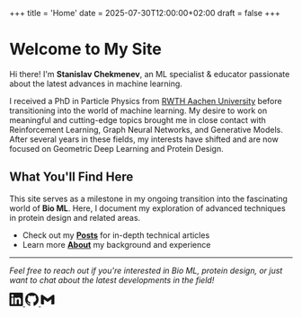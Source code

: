 +++
title = 'Home'
date = 2025-07-30T12:00:00+02:00
draft = false
+++

# Welcome to My Site

Hi there! I'm **Stanislav Chekmenev**, an ML specialist & educator passionate about the latest advances in machine learning.

I received a PhD in Particle Physics from [RWTH Aachen University](https://www.rwth-aachen.de/cms/~a/root/?lidx=1) before transitioning into the world of machine learning. My desire to work on meaningful and cutting-edge topics brought me in close contact with Reinforcement Learning, Graph Neural Networks, and Generative Models. After several years in these fields, my interests have shifted and are now focused on Geometric Deep Learning and Protein Design.

## What You'll Find Here

This site serves as a milestone in my ongoing transition into the fascinating world of **Bio ML**. Here, I document my exploration of advanced techniques in protein design and related areas. 

- Check out my [**Posts**](/posts/) for in-depth technical articles
- Learn more [**About**](/about/) my background and experience

---

*Feel free to reach out if you're interested in Bio ML, protein design, or just want to chat about the latest developments in the field!*

<div class="contact-icons">
    <a href="https://www.linkedin.com/in/stanislav-chekmenev/" target="_blank" rel="noopener noreferrer" class="contact-icon">
        <svg xmlns="http://www.w3.org/2000/svg" width="24" height="24" viewBox="0 0 24 24" fill="currentColor">
            <path d="M20.447 20.452h-3.554v-5.569c0-1.328-.027-3.037-1.852-3.037-1.853 0-2.136 1.445-2.136 2.939v5.667H9.351V9h3.414v1.561h.046c.477-.9 1.637-1.85 3.37-1.85 3.601 0 4.267 2.37 4.267 5.455v6.286zM5.337 7.433c-1.144 0-2.063-.926-2.063-2.065 0-1.138.92-2.063 2.063-2.063 1.14 0 2.064.925 2.064 2.063 0 1.139-.925 2.065-2.064 2.065zm1.782 13.019H3.555V9h3.564v11.452zM22.225 0H1.771C.792 0 0 .774 0 1.729v20.542C0 23.227.792 24 1.771 24h20.451C23.2 24 24 23.227 24 22.271V1.729C24 .774 23.2 0 22.222 0h.003z"/>
        </svg>
    </a>
    <a href="https://github.com/stanislav-chekmenev" target="_blank" rel="noopener noreferrer" class="contact-icon">
        <svg xmlns="http://www.w3.org/2000/svg" width="24" height="24" viewBox="0 0 24 24" fill="currentColor">
            <path d="M12 0c-6.626 0-12 5.373-12 12 0 5.302 3.438 9.8 8.207 11.387.599.111.793-.261.793-.577v-2.234c-3.338.726-4.033-1.416-4.033-1.416-.546-1.387-1.333-1.756-1.333-1.756-1.089-.745.083-.729.083-.729 1.205.084 1.839 1.237 1.839 1.237 1.07 1.834 2.807 1.304 3.492.997.107-.775.418-1.305.762-1.604-2.665-.305-5.467-1.334-5.467-5.931 0-1.311.469-2.381 1.236-3.221-.124-.303-.535-1.524.117-3.176 0 0 1.008-.322 3.301 1.23.957-.266 1.983-.399 3.003-.404 1.02.005 2.047.138 3.006.404 2.291-1.552 3.297-1.23 3.297-1.23.653 1.653.242 2.874.118 3.176.77.84 1.235 1.911 1.235 3.221 0 4.609-2.807 5.624-5.479 5.921.43.372.823 1.102.823 2.222v3.293c0 .319.192.694.801.576 4.765-1.589 8.199-6.086 8.199-11.386 0-6.627-5.373-12-12-12z"/>
        </svg>
    </a>
    <a href="mailto:stanislav.chekmenev@gmail.com" class="contact-icon">
        <svg xmlns="http://www.w3.org/2000/svg" width="24" height="24" viewBox="0 0 24 24" fill="currentColor">
            <path d="M24 5.457v13.909c0 .904-.732 1.636-1.636 1.636h-3.819V11.73L12 16.64l-6.545-4.91v9.273H1.636A1.636 1.636 0 0 1 0 19.366V5.457c0-.904.732-1.636 1.636-1.636h.826L12 10.833l9.538-7.012h.826c.904 0 1.636.732 1.636 1.636z"/>
        </svg>
    </a>
</div>
